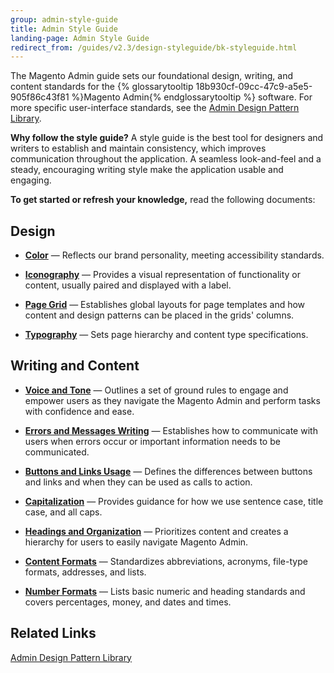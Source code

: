 ```yaml
---
group: admin-style-guide
title: Admin Style Guide
landing-page: Admin Style Guide
redirect_from: /guides/v2.3/design-styleguide/bk-styleguide.html
---
```


The Magento Admin guide sets our foundational design, writing, and content standards for the {% glossarytooltip 18b930cf-09cc-47c9-a5e5-905f86c43f81 %}Magento Admin{% endglossarytooltip %} software. For more specific user-interface standards, see the [Admin Design Pattern Library]({{page.baseurl}}/pattern-library.html).

**Why follow the style guide?** A style guide is the best tool for designers and writers to establish and maintain consistency, which improves communication throughout the application. A seamless look-and-feel and a steady, encouraging writing style make the application usable and engaging.

**To get started or refresh your knowledge,** read the following documents:

## Design

* **[Color]({{page.baseurl}}/design-style/color.html)** — Reflects our brand personality, meeting accessibility standards.

* **[Iconography]({{page.baseurl}}/design-style/iconography.html)** — Provides a visual representation of functionality or content, usually paired and displayed with a label.

* **[Page Grid]({{page.baseurl}}/design-style/pagegrid.html)** — Establishes global layouts for page templates and how content and design patterns can be placed in the grids' columns.

* **[Typography]({{page.baseurl}}/design-style/typography.html)** — Sets page hierarchy and content type specifications.

## Writing and Content

* **[Voice and Tone]({{page.baseurl}}/design-style/content-voice-tone.html)** — Outlines a set of ground rules to engage and empower users as they navigate the Magento Admin and perform tasks with confidence and ease.

* **[Errors and Messages Writing]({{page.baseurl}}/design-style/errors-and-messages.html)** — Establishes how to communicate with users when errors occur or important information needs to be communicated.

* **[Buttons and Links Usage]({{page.baseurl}}/design-style/buttons-links-usage.html)** — Defines the differences between buttons and links and when they can be used as calls to action.

* **[Capitalization]({{page.baseurl}}/design-style/capitalization.html)** — Provides guidance for how we use sentence case, title case, and all caps.

* **[Headings and Organization]({{page.baseurl}}/design-style/headings-and-organization.html)** — Prioritizes content and creates a hierarchy for users to easily navigate Magento Admin.

* **[Content Formats]({{page.baseurl}}/design-style/content-formats.html)** — Standardizes abbreviations, acronyms, file-type formats, addresses, and lists.

* **[Number Formats]({{page.baseurl}}/design-style/number-formats.html)** — Lists basic numeric and heading standards and covers percentages, money, and dates and times.

## Related Links

[Admin Design Pattern Library]({{page.baseurl}}/pattern-library.html)


